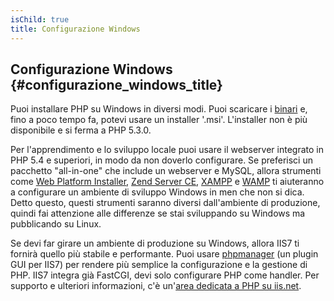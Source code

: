 ```yaml
---
isChild: true
title: Configurazione Windows
---
```


## Configurazione Windows {#configurazione_windows_title}

Puoi installare PHP su Windows in diversi modi. Puoi scaricare i [binari][php-downloads] e, fino a poco tempo fa, potevi
usare un installer '.msi'. L'installer non è più disponibile e si ferma a PHP 5.3.0.

Per l'apprendimento e lo sviluppo locale puoi usare il webserver integrato in PHP 5.4 e superiori, in modo da non doverlo
configurare. Se preferisci un pacchetto "all-in-one" che include un webserver e MySQL, allora strumenti come
[Web Platform Installer][wpi], [Zend Server CE][zsce], [XAMPP][xampp] e [WAMP][wamp] ti aiuteranno a configurare un ambiente
di sviluppo Windows in men che non si dica. Detto questo, questi strumenti saranno diversi dall'ambiente di produzione,
quindi fai attenzione alle differenze se stai sviluppando su Windows ma pubblicando su Linux.

Se devi far girare un ambiente di produzione su Windows, allora IIS7 ti fornirà quello più stabile e performante. Puoi usare
[phpmanager][phpmanager] (un plugin GUI per IIS7) per rendere più semplice la configurazione e la gestione di PHP.
IIS7 integra già FastCGI, devi solo configurare PHP come handler. Per supporto e ulteriori informazioni, c'è
un'[area dedicata a PHP su iis.net][php-iis].

[php-downloads]: http://windows.php.net
[phpmanager]: http://phpmanager.codeplex.com/
[wpi]: http://www.microsoft.com/web/downloads/platform.aspx
[zsce]: http://www.zend.com/it/products/server-ce/
[xampp]: http://www.apachefriends.org/it/xampp.html
[wamp]: http://www.wampserver.com/
[php-iis]: http://php.iis.net/
